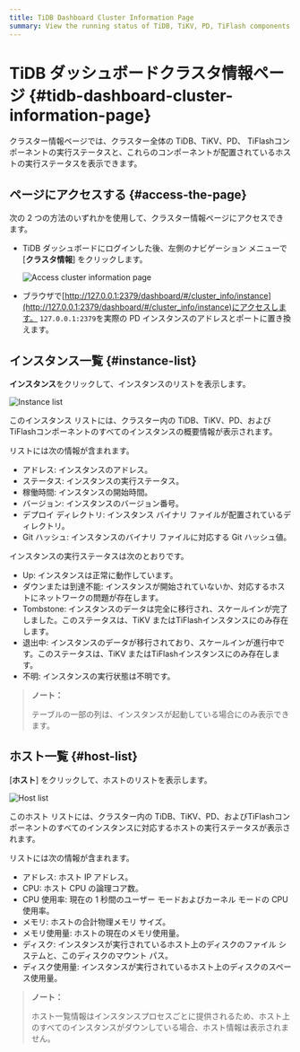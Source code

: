 ```yaml
---
title: TiDB Dashboard Cluster Information Page
summary: View the running status of TiDB, TiKV, PD, TiFlash components in the entire cluster and the running status of the host on which these components are located.
---
```


# TiDB ダッシュボードクラスタ情報ページ {#tidb-dashboard-cluster-information-page}

クラスター情報ページでは、クラスター全体の TiDB、TiKV、PD、 TiFlashコンポーネントの実行ステータスと、これらのコンポーネントが配置されているホストの実行ステータスを表示できます。

## ページにアクセスする {#access-the-page}

次の 2 つの方法のいずれかを使用して、クラスター情報ページにアクセスできます。

-   TiDB ダッシュボードにログインした後、左側のナビゲーション メニューで [**クラスタ情報**] をクリックします。

    ![Access cluster information page](/media/dashboard/dashboard-cluster-info-access.png)

-   ブラウザで[http://127.0.0.1:2379/dashboard/#/cluster_info/instance](http://127.0.0.1:2379/dashboard/#/cluster_info/instance)にアクセスします。 `127.0.0.1:2379`を実際の PD インスタンスのアドレスとポートに置き換えます。

## インスタンス一覧 {#instance-list}

**インスタンス**をクリックして、インスタンスのリストを表示します。

![Instance list](/media/dashboard/dashboard-cluster-info-instances.png)

このインスタンス リストには、クラスター内の TiDB、TiKV、PD、およびTiFlashコンポーネントのすべてのインスタンスの概要情報が表示されます。

リストには次の情報が含まれます。

-   アドレス: インスタンスのアドレス。
-   ステータス: インスタンスの実行ステータス。
-   稼働時間: インスタンスの開始時間。
-   バージョン: インスタンスのバージョン番号。
-   デプロイ ディレクトリ: インスタンス バイナリ ファイルが配置されているディレクトリ。
-   Git ハッシュ: インスタンスのバイナリ ファイルに対応する Git ハッシュ値。

インスタンスの実行ステータスは次のとおりです。

-   Up: インスタンスは正常に動作しています。
-   ダウンまたは到達不能: インスタンスが開始されていないか、対応するホストにネットワークの問題が存在します。
-   Tombstone: インスタンスのデータは完全に移行され、スケールインが完了しました。このステータスは、TiKV またはTiFlashインスタンスにのみ存在します。
-   退出中: インスタンスのデータが移行されており、スケールインが進行中です。このステータスは、TiKV またはTiFlashインスタンスにのみ存在します。
-   不明: インスタンスの実行状態は不明です。

> **ノート：**
>
> テーブルの一部の列は、インスタンスが起動している場合にのみ表示できます。

## ホスト一覧 {#host-list}

[**ホスト**] をクリックして、ホストのリストを表示します。

![Host list](/media/dashboard/dashboard-cluster-info-hosts.png)

このホスト リストには、クラスター内の TiDB、TiKV、PD、およびTiFlashコンポーネントのすべてのインスタンスに対応するホストの実行ステータスが表示されます。

リストには次の情報が含まれます。

-   アドレス: ホスト IP アドレス。
-   CPU: ホスト CPU の論理コア数。
-   CPU 使用率: 現在の 1 秒間のユーザー モードおよびカーネル モードの CPU 使用率。
-   メモリ: ホストの合計物理メモリ サイズ。
-   メモリ使用量: ホストの現在のメモリ使用量。
-   ディスク: インスタンスが実行されているホスト上のディスクのファイル システムと、このディスクのマウント パス。
-   ディスク使用量: インスタンスが実行されているホスト上のディスクのスペース使用量。

> **ノート：**
>
> ホスト一覧情報はインスタンスプロセスごとに提供されるため、ホスト上のすべてのインスタンスがダウンしている場合、ホスト情報は表示されません。
